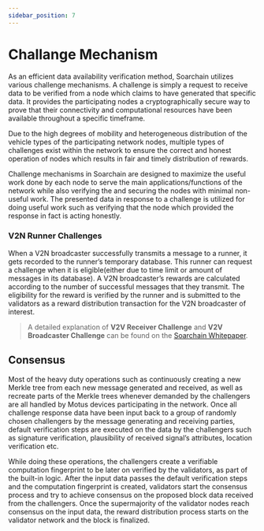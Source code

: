 ```yaml
---
sidebar_position: 7
---
```


# Challange Mechanism


As an efficient data availability verification method, Soarchain utilizes various challenge mechanisms. A challenge is simply a request to receive data to be verified from a node which claims to have generated that specific data. It provides the participating nodes a cryptographically secure way to prove that their connectivity and computational resources have been available throughout a specific timeframe. 

Due to the high degrees of mobility and heterogeneous distribution of the vehicle types of the participating network nodes, multiple types of challenges exist within the network to ensure the correct and honest operation of nodes which results in fair and timely distribution of rewards. 

Challenge mechanisms in Soarchain are designed to maximize the useful work done by each node to serve the main applications/functions of the network while also verifying the and securing the nodes with minimal non-useful work. The presented data in response to a challenge is utilized for doing useful work such as verifying that the node which provided the response in fact is acting honestly.


### V2N Runner Challenges

When a V2N broadcaster successfully transmits a message to a runner, it gets recorded to the runner’s temporary database. This runner can request a challenge when it is eligible(either due to time limit or amount of messages in its database). A V2N broadcaster’s rewards are calculated according to the number of successful messages that they transmit. The eligibility for the reward is verified by the runner and is submitted to the validators as a reward distribution transaction for the V2N broadcaster of interest. 


> A detailed explanation of **V2V Receiver Challenge** and **V2V Broadcaster Challenge** can be found on the [Soarchain Whitepaper](https://www.soarchain.com/).

## Consensus

Most of the heavy duty operations such as continuously creating a new Merkle tree from each new message generated and received, as well as recreate parts of the Merkle trees whenever demanded by the challengers are all handled by Motus devices participating in the network. Once all challenge response data have been input back to a group of randomly chosen challengers by the message generating and receiving parties, default verification steps are executed on the data by the challengers such as signature verification, plausibility of received signal’s attributes, location verification etc. 

While doing these operations, the challengers create a verifiable computation fingerprint to be later on verified by the validators, as part of the built-in logic. After the input data passes the default verification steps and the computation fingerprint is created, validators start the consensus process and try to achieve consensus on the proposed block data received from the challengers. Once the supermajority of the validator nodes reach consensus on the input data, the reward distribution process starts on the validator network and the block is finalized. 